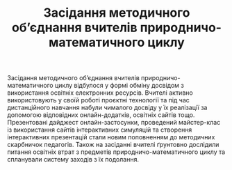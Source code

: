 ﻿---
title: Засідання методичного об’єднання вчителів природничо-математичного циклу
---

Засідання методичного об’єднання вчителів природничо-математичного циклу відбулося у формі обміну досвідом з використання освітніх електронних ресурсів. Вчителі активно використовують у своїй роботі проєктні технології та під час дистанційного навчання набули чималого досвіду у їх реалізації за допомогою відповідних онлайн-додатків, освітніх сайтів тощо. Презентовані дайджест онлайн-застосунки, проведений майстер-клас із використання сайтів інтерактивних симуляцій та створення інтерактивних презентацій стали новим поповненням до методичних скарбничок педагогів. Також на засіданні вчителі ґрунтовно дослідили питання освітніх втрат з предметів природничо-математичного циклу та спланували систему заходів з їх подолання.

<slideshow />
